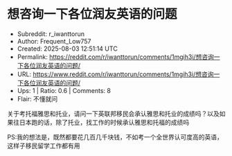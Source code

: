 # 想咨询一下各位润友英语的问题

- Subreddit: r_iwanttorun
- Author: Frequent_Low757
- Created: 2025-08-03 12:51:14 UTC
- Permalink: https://reddit.com/r/iwanttorun/comments/1mgih3i/想咨询一下各位润友英语的问题/
- URL: https://www.reddit.com/r/iwanttorun/comments/1mgih3i/想咨询一下各位润友英语的问题/
- Ups: 1 | Ratio: 0.6 | Comments: 8
- Flair: 不懂就问


关于考托福雅思和托业，请问一下英联邦移民会承认雅思和托业的成绩吗？以及如果往日本跑的话，除了托业，找工作的时候承认雅思和托福的成绩吗

PS:我的想法是，既然都要花几百几千块钱，不如考一个全世界认可度高的英语，这样子移民留学工作都有用

